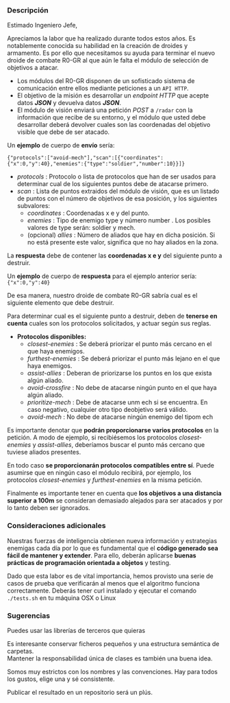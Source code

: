 ### Descripción

Estimado Ingeniero Jefe,

Apreciamos la labor que ha realizado durante todos estos años. Es notablemente conocida su habilidad en la creación de droides y armamento. Es por ello que necesitamos su ayuda para terminar el nuevo droide de combate R0-GR al que aún le falta el módulo de selección de objetivos a atacar.

- Los módulos del R0-GR disponen de un sofisticado sistema de comunicación entre ellos mediante peticiones a un `API HTTP`.
- El objetivo de la misión es desarrollar un _endpoint HTTP_ que acepte datos **_JSON_** y devuelva datos **_JSON_**.
- El módulo de visión enviará una petición _POST_ a `/radar` con la información que recibe de su entorno, y el módulo que usted debe desarrollar deberá devolver cuales son las coordenadas del objetivo visible que debe de ser atacado.

Un **ejemplo** de cuerpo de **envío** sería:

`{"protocols":["avoid-mech"],"scan":[{"coordinates": {"x":0,"y":40},"enemies":{"type":"soldier","number":10}}]}`

- _protocols_ : Protocolo o lista de protocolos que han de ser usados para determinar cual de los siguientes puntos debe de atacarse primero.
- _scan_ : Lista de puntos extraidos del módulo de visión, que es un listado de puntos con el número de objetivos de esa posición, y los siguientes subvalores:
  - _coordinates_ : Coordenadas x e y del punto.
  - _enemies_ : Tipo de enemigo type y número number . Los posibles valores de type serán: soldier y mech.
  - (opcional) _allies_ : Número de aliados que hay en dicha posición. Si no está presente este valor, significa que no hay aliados en la zona.

La **respuesta** debe de contener las **coordenadas x e y** del siguiente punto a destruir.

Un **ejemplo** de cuerpo de **respuesta** para el ejemplo anterior sería: `{"x":0,"y":40}`

De esa manera, nuestro droide de combate R0-GR sabría cual es el siguiente elemento que debe destruir.

Para determinar cual es el siguiente punto a destruir, deben de **tenerse en cuenta** cuales son los protocolos solicitados, y actuar según sus reglas.

- **Protocolos disponibles:**
  - _closest-enemies_ : Se deberá priorizar el punto más cercano en el que haya enemigos.
  - _furthest-enemies_ : Se deberá priorizar el punto más lejano en el que haya enemigos.
  - _assist-allies_ : Deberan de priorizarse los puntos en los que exista algún aliado.
  - _avoid-crossfire_ : No debe de atacarse ningún punto en el que haya algún aliado.
  - _prioritize-mech_ : Debe de atacarse unm ech si se encuentra. En caso negativo, cualquier otro tipo deobjetivo será válido.
  - _avoid-mech_ : No debe de atacarse ningún enemigo del tipom ech

Es importante denotar que **podrán proporcionarse varios protocolos** en la petición. A modo de ejemplo, si recibiésemos los protocolos _closest-enemies_ y _assist-allies_, deberíamos buscar el punto más cercano que tuviese aliados presentes.

En todo caso **se proporcionarán protocolos compatibles entre sí**. Puede asumirse que en ningún caso el módulo recibirá, por ejemplo, los protocolos _closest-enemies_ y _furthest-enemies_ en la misma petición.

Finalmente es importante tener en cuenta que **los objetivos a una distancia superior a 100m** se consideran demasiado alejados para ser atacados y por lo tanto deben ser ignorados.

### Consideraciones adicionales

Nuestras fuerzas de inteligencia obtienen nueva información y estrategias enemigas cada día por lo que es fundamental que el **código generado sea fácil de mantener y extender**. Para ello, deberán aplicarse **buenas prácticas de programación orientada a objetos** y testing.

Dado que esta labor es de vital importancia, hemos provisto una serie de casos de prueba que verificarán al menos que el algoritmo funciona correctamente.
Deberás tener curl instalado y ejecutar el comando `./tests.sh` en tu máquina OSX o Linux

### Sugerencias

Puedes usar las librerías de terceros que quieras

Es interesante conservar ficheros pequeños y una estructura semántica de carpetas.\
Mantener la responsabilidad única de clases es también una buena idea.

Somos muy estrictos con los nombres y las convenciones. Hay para todos los gustos, elige una y sé consistente.

Publicar el resultado en un repositorio será un plús.
